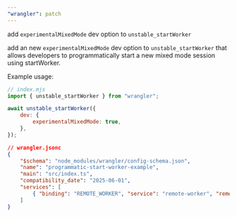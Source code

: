 ```yaml
---
"wrangler": patch
---
```


add `experimentalMixedMode` dev option to `unstable_startWorker`

add an new `experimentalMixedMode` dev option to `unstable_startWorker`
that allows developers to programmatically start a new mixed mode
session using startWorker.

Example usage:

```js
// index.mjs
import { unstable_startWorker } from "wrangler";

await unstable_startWorker({
	dev: {
		experimentalMixedMode: true,
	},
});
```

```json
// wrangler.jsonc
{
	"$schema": "node_modules/wrangler/config-schema.json",
	"name": "programmatic-start-worker-example",
	"main": "src/index.ts",
	"compatibility_date": "2025-06-01",
	"services": [
		{ "binding": "REMOTE_WORKER", "service": "remote-worker", "remote": true }
	]
}
```
